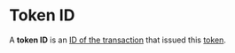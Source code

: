 # Token ID

A **token ID** is an [ID of the transaction](/blockchain/transaction/transaction-id.md) that issued this [token](/blockchain/token.md).
